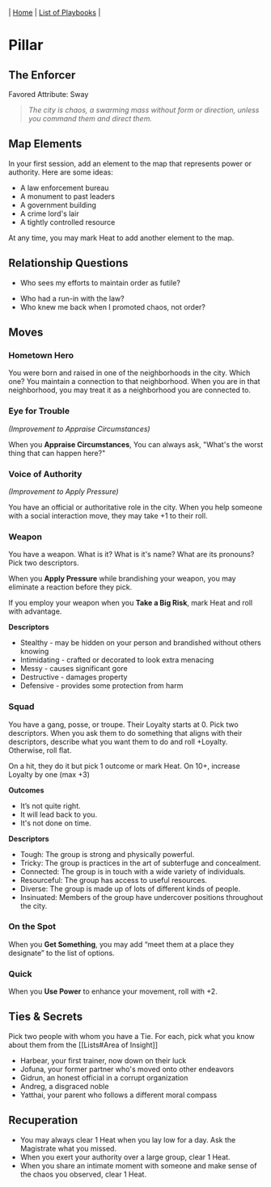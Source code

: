 | [Home](../index.md) | [List of Playbooks](Overview.md) |

# Pillar
## The Enforcer
Favored Attribute: Sway

> *The city is chaos, a swarming mass without form or direction, unless you command them and direct them.*

## Map Elements
In your first session, add an element to the map that represents power or authority. Here are some ideas:

- A law enforcement bureau
- A monument to past leaders
- A government building
- A crime lord's lair
- A tightly controlled resource

At any time, you may mark Heat to add another element to the map.

## Relationship Questions
* Who sees my efforts to maintain order as futile?
- Who had a run-in with the law?
- Who knew me back when I promoted chaos, not order?

## Moves

### Hometown Hero
You were born and raised in one of the neighborhoods in the city. Which one? You maintain a connection to that neighborhood. When you are in that neighborhood, you may treat it as a neighborhood you are connected to.

### Eye for Trouble
*(Improvement to Appraise Circumstances)*

When you **Appraise Circumstances**, You can always ask, "What's the worst thing that can happen here?"

### Voice of Authority
*(Improvement to Apply Pressure)*

You have an official or authoritative role in the city. When you help someone with a social interaction move, they may take +1 to their roll. 

### Weapon
You have a weapon. What is it? What is it's name? What are its pronouns? Pick two descriptors. 

When you **Apply Pressure** while brandishing your weapon, you may eliminate a reaction before they pick.

If you employ your weapon when you **Take a Big Risk**, mark Heat and roll with advantage.

**Descriptors**
- Stealthy - may be hidden on your person and brandished without others knowing
- Intimidating - crafted or decorated to look extra menacing
- Messy - causes significant gore
- Destructive - damages property
- Defensive - provides some protection from harm

### Squad
You have a gang, posse, or troupe. Their Loyalty starts at 0. Pick two descriptors. When you ask them to do something that aligns with their descriptors, describe what you want them to do and roll +Loyalty. Otherwise, roll flat.

On a hit, they do it but pick 1 outcome or mark Heat. On 10+, increase Loyalty by one (max +3)

**Outcomes**
- It’s not quite right.
- It will lead back to you.
- It's not done on time.

**Descriptors**
- Tough: The group is strong and physically powerful.
- Tricky: The group is practices in the art of subterfuge and concealment.
- Connected: The group is in touch with a wide variety of individuals.
- Resourceful: The group has access to useful resources.
- Diverse: The group is made up of lots of different kinds of people.
- Insinuated: Members of the group have undercover positions throughout the city.

### On the Spot
When you **Get Something**, you may add “meet them at a place they designate” to the list of options.

### Quick
When you **Use Power** to enhance your movement, roll with +2.

## Ties & Secrets
Pick two people with whom you have a Tie. For each, pick what you know about them from the [[Lists#Area of Insight]]

- Harbear, your first trainer, now down on their luck
- Jofuna, your former partner who's moved onto other endeavors
- Gidrun, an honest official in a corrupt organization
- Andreg, a disgraced noble
- Yatthai, your parent who follows a different moral compass


## Recuperation
- You may always clear 1 Heat when you lay low for a day. Ask the Magistrate what you missed.
- When you exert your authority over a large group, clear 1 Heat.
- When you share an intimate moment with someone and make sense of the chaos you observed, clear 1 Heat.